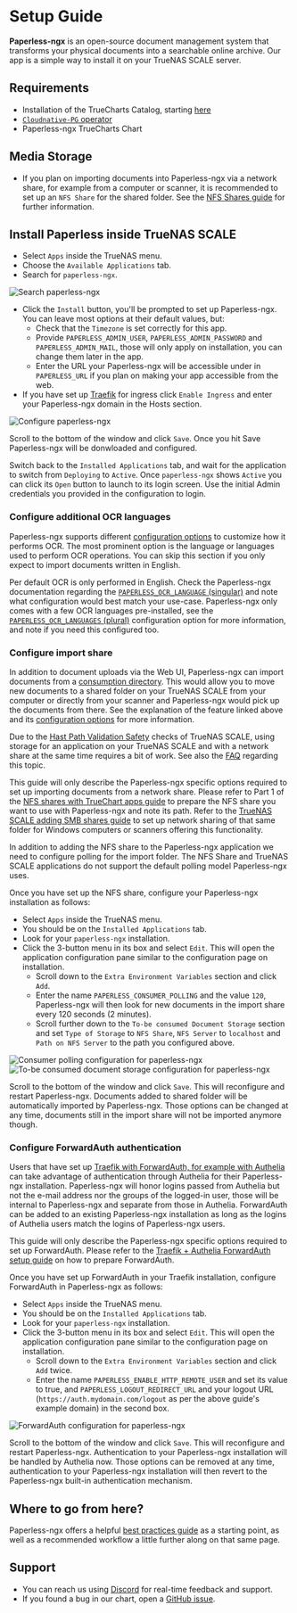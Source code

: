 # Setup Guide

**Paperless-ngx** is an open-source document management system that transforms your physical documents into a searchable
online archive. Our app is a simple way to install it on your TrueNAS SCALE server.

## Requirements

- Installation of the TrueCharts Catalog, starting [here](/manual/SCALE/guides/getting-started)
- [`Cloudnative-PG`
  operator](/manual/SCALE/guides/getting-started/#cnpgprometheus-operators-installation-and-migration-guide-for-older-users)
- Paperless-ngx TrueCharts Chart

## Media Storage

- If you plan on importing documents into Paperless-ngx via a network share, for example from a computer or scanner, it
  is recommended to set up an `NFS Share` for the shared folder. See the [NFS Shares
  guide](/manual/SCALE/guides/nfs-share) for further information.

## Install Paperless inside TrueNAS SCALE

- Select `Apps` inside the TrueNAS menu.
- Choose the `Available Applications` tab.
- Search for `paperless-ngx`.

![Search paperless-ngx](img/search_paperless-ngx.png)

- Click the `Install` button, you'll be prompted to set up Paperless-ngx. You can leave most options at their default
  values, but:
  - Check that the `Timezone` is set correctly for this app.
  - Provide `PAPERLESS_ADMIN_USER`, `PAPERLESS_ADMIN_PASSWORD` and `PAPERLESS_ADMIN_MAIL`, those will only apply on
    installation, you can change them later in the app.
  - Enter the URL your Paperless-ngx will be accessible under in `PAPERLESS_URL` if you plan on making your app
    accessible from the web.
- If you have set up [Traefik](/charts/enterprise/traefik/how-to/) for ingress click `Enable Ingress` and enter your
  Paperless-ngx domain in the Hosts section.

![Configure paperless-ngx](img/configure_paperless-ngx.png)

Scroll to the bottom of the window and click `Save`. Once you hit Save Paperless-ngx will be donwloaded and configured.

Switch back to the `Installed Applications` tab, and wait for the application to switch from `Deploying` to `Active`.
Once `paperless-ngx` shows `Active` you can click its `Open` button to launch to its login screen. Use the initial Admin
credentials you provided in the configuration to login.

### Configure additional OCR languages

Paperless-ngx supports different [configuration options](https://docs.paperless-ngx.com/configuration/#ocr) to customize
how it performs OCR. The most prominent option is the language or languages used to perform OCR operations. You can skip
this section if you only expect to import documents written in English.

Per default OCR is only performed in English. Check the Paperless-ngx documentation regarding the
[`PAPERLESS_OCR_LANGUAGE` (singular)](https://docs.paperless-ngx.com/configuration/#ocr) and note what configuration
would best match your use-case. Paperless-ngx only comes with a few OCR languages pre-installed, see the
[`PAPERLESS_OCR_LANGUAGES` (plural)](https://docs.paperless-ngx.com/configuration/#docker) configuration option for more
information, and note if you need this configured too.

### Configure import share

In addition to document uploads via the Web UI, Paperless-ngx can import documents from a [consumption
directory](https://docs.paperless-ngx.com/usage/#the-consumption-directory). This would allow you to move new documents
to a shared folder on your TrueNAS SCALE from your computer or directly from your scanner and Paperless-ngx would pick
up the documents from there. See the explanation of the feature linked above and its [configuration
options](https://docs.paperless-ngx.com/configuration/#consume_config) for more information.

Due to the [Hast Path Validation Safety](/manual/SCALE/guides/add-storage#host-path-validation-safety) checks of TrueNAS
SCALE, using storage for an application on your TrueNAS SCALE and with a network share at the same time requires a bit
of work. See also the [FAQ](/manual/FAQ#why-i-cant-use-host-path-on-both-my-apps-and-sharing-services) regarding this
topic.

This guide will only describe the Paperless-ngx specific options required to set up importing documents from a network
share. Please refer to Part 1 of the [NFS shares with TrueChart apps guide](/manual/SCALE/guides/nfs-share) to prepare
the NFS share you want to use with Paperless-ngx and note its path. Refer to the [TrueNAS SCALE adding SMB shares
guide](https://www.truenas.com/docs/scale/scaletutorials/shares/smb/addsmbshares/) to set up network sharing of that
same folder for Windows computers or scanners offering this functionality.

In addition to adding the NFS share to the Paperless-ngx application we need to configure polling for the import folder.
The NFS Share and TrueNAS SCALE applications do not support the default polling model Paperless-ngx uses.

Once you have set up the NFS share, configure your Paperless-ngx installation as follows:

- Select `Apps` inside the TrueNAS menu.
- You should be on the `Installed Applications` tab.
- Look for your `paperless-ngx` installation.
- Click the 3-button menu in its box and select `Edit`. This will open the application configuration pane similar to the
  configuration page on installation.
  - Scroll down to the `Extra Environment Variables` section and click `Add`.
  - Enter the name `PAPERLESS_CONSUMER_POLLING` and the value `120`, Paperless-ngx will then look for new documents in
    the import share every 120 seconds (2 minutes).
  - Scroll further down to the `To-be consumed Document Storage` section and set `Type of Storage` to `NFS Share`, `NFS Server` to `localhost` and `Path on NFS Server` to the path you configured above.

![Consumer polling configuration for paperless-ngx](img/consumer_polling_configuration_for_paperless-ngx.png)
![To-be consumed document storage configuration for paperless-ngx](img/to-be_consumed_document_storage_configuration_for_paperless-ngx.png)

Scroll to the bottom of the window and click `Save`. This will reconfigure and restart Paperless-ngx. Documents added to
shared folder will be automatically imported by Paperless-ngx. Those options can be changed at any time, documents still
in the import share will not be imported anymore though.

### Configure ForwardAuth authentication

Users that have set up [Traefik with ForwardAuth, for example with Authelia](/charts/enterprise/authelia/Setup-Guide/)
can take advantage of authentication through Authelia for their Paperless-ngx installation. Paperless-ngx will honor
logins passed from Authelia but not the e-mail address nor the groups of the logged-in user, those will be internal to
Paperless-ngx and separate from those in Authelia. ForwardAuth can be added to an existing Paperless-ngx installation as
long as the logins of Authelia users match the logins of Paperless-ngx users.

This guide will only describe the Paperless-ngx specific options required to set up ForwardAuth. Please refer to the
[Traefik + Authelia ForwardAuth setup guide](/charts/enterprise/authelia/Setup-Guide/) on how to prepare ForwardAuth.

Once you have set up ForwardAuth in your Traefik installation, configure ForwardAuth in Paperless-ngx as follows:

- Select `Apps` inside the TrueNAS menu.
- You should be on the `Installed Applications` tab.
- Look for your `paperless-ngx` installation.
- Click the 3-button menu in its box and select `Edit`. This will open the application configuration pane similar to the
  configuration page on installation.
  - Scroll down to the `Extra Environment Variables` section and click `Add` twice.
  - Enter the name `PAPERLESS_ENABLE_HTTP_REMOTE_USER` and set its value to true, and `PAPERLESS_LOGOUT_REDIRECT_URL`
    and your logout URL (`https://auth.mydomain.com/logout` as per the above guide's example domain) in the second box.

![ForwardAuth configuration for paperless-ngx](img/forwardauth_configuration_for_paperless-ngx.png)

Scroll to the bottom of the window and click `Save`. This will reconfigure and restart Paperless-ngx. Authentication to
your Paperless-ngx installation will be handled by Authelia now. Those options can be removed at any time,
authentication to your Paperless-ngx installation will then revert to the Paperless-ngx built-in authentication
mechanism.

## Where to go from here?

Paperless-ngx offers a helpful [best practices guide](https://docs.paperless-ngx.com/usage/#basic-searching) as a
starting point, as well as a recommended workflow a little further along on that same page.

## Support

- You can reach us using [Discord](https://discord.gg/tVsPTHWTtr) for real-time feedback and support.
- If you found a bug in our chart, open a [GitHub issue](https://github.com/truecharts/apps/issues/new/choose).
